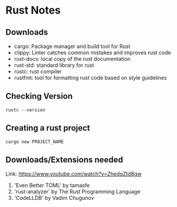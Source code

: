 # Rust Notes

## Downloads

- cargo: Package manager and build tool for Rust
- clippy: Linter catches common mistakes and improves rust code
- rust-docs: local copy of the rust documentation
- rust-std: standard library for rust
- rustc: rust compiler
- rustfmt: tool for formatting rust code based on style guidelines

## Checking Version

```rustc --version```

## Creating a rust project

```cargo new PROJECT_NAME```

## Downloads/Extensions needed

Link: https://www.youtube.com/watch?v=ZhedgZtd8gw

1. 'Even Better TOML' by tamasfe
2. 'rust-analyzer' by The Rust Programming Language
3. 'CodeLLDB' by Vadim Chugunov
